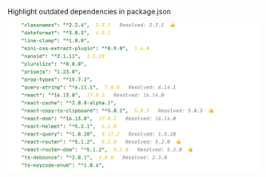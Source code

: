 <!-- Plugin description -->
Highlight outdated dependencies in package.json
<!-- Plugin description end -->

![](screenshot.png)
